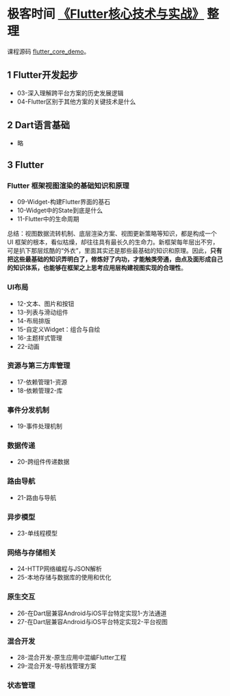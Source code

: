 # 极客时间 [《Flutter核心技术与实战》](https://time.geekbang.org/column/article/104040) 整理

课程源码 [flutter_core_demo](https://github.com/cyndibaby905/flutter_core_demo)。

## 1 Flutter开发起步

- 03-深入理解跨平台方案的历史发展逻辑
- 04-Flutter区别于其他方案的关键技术是什么

## 2 Dart语言基础

- 略

## 3 Flutter

### Flutter 框架视图渲染的基础知识和原理

- 09-Widget-构建Flutter界面的基石
- 10-Widget中的State到底是什么
- 11-Flutter中的生命周期

总结：视图数据流转机制、底层渲染方案、视图更新策略等知识，都是构成一个 UI 框架的根本，看似枯燥，却往往具有最长久的生命力。新框架每年层出不穷，可是扒下那层炫酷的“外衣”，里面其实还是那些最基础的知识和原理。因此，**只有把这些最基础的知识弄明白了，修炼好了内功，才能触类旁通，由点及面形成自己的知识体系，也能够在框架之上思考应用层构建视图实现的合理性**。

### UI布局

- 12-文本、图片和按钮
- 13-列表与滑动组件
- 14-布局排版
- 15-自定义Widget：组合与自绘
- 16-主题样式管理
- 22-动画

### 资源与第三方库管理

- 17-依赖管理1-资源
- 18-依赖管理2-库

### 事件分发机制

- 19-事件处理机制

### 数据传递

- 20-跨组件传递数据

### 路由导航

- 21-路由与导航

### 异步模型

- 23-单线程模型

### 网络与存储相关

- 24-HTTP网络编程与JSON解析
- 25-本地存储与数据库的使用和优化

### 原生交互

- 26-在Dart层兼容Android与iOS平台特定实现1-方法通道
- 27-在Dart层兼容Android与iOS平台特定实现2-平台视图

### 混合开发

- 28-混合开发-原生应用中混编Flutter工程
- 29-混合开发-导航栈管理方案

### 状态管理

